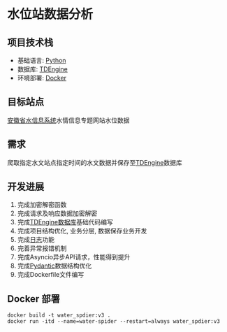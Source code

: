 # 水位站数据分析

## 项目技术栈
- 基础语言: [Python](https://www.python.org/)
- 数据库: [TDEngine](https://docs.taosdata.com/)
- 环境部署: [Docker](https://www.docker.com/)


## 目标站点
[安徽省水信息系统](http://yc.wswj.net/ahsxx/LOL/?refer=upl&to=public_public)水情信息专题网站水位数据


## 需求
爬取指定水文站点指定时间的水文数据并保存至[TDEngine](https://docs.taosdata.com/)数据库


## 开发进展
1. 完成加密解密函数
2. 完成请求及响应数据加密解密
3. 完成[TDEngine数据库](https://docs.taosdata.com/)基础代码编写
4. 完成项目结构优化, 业务分层, 数据保存业务开发
5. 完成[日志](https://docs.python.org/zh-cn/3/library/logging.html)功能
6. 完善异常报错机制
7. 完成Asyncio异步API请求，性能得到提升
8. 完成[Pydantic](https://docs.pydantic.dev/latest/)数据结构优化
9. 完成Dockerfile文件编写


## Docker 部署
```shell
docker build -t water_spdier:v3 .
docker run -itd --name=water-spider --restart=always water_spdier:v3
```
